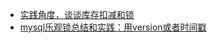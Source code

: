 - [实践角度，谈谈库存扣减和锁](https://blog.csdn.net/weixin_36380516/article/details/121092358)
- [mysql乐观锁总结和实践：用version或者时间戳](https://blog.csdn.net/hh1sdfsf56456/article/details/79449714)



